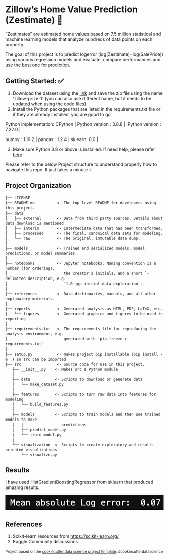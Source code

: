 Zillow’s Home Value Prediction (Zestimate) :house_with_garden:
==============================

“Zestimates” are estimated home values based on 7.5 million statistical and machine learning models that analyze hundreds of data points on each property.

The goal of this project is to predict logerror (log(Zestimate)−log(SalePrice)) using various regression models and evaluate, compare performances and use the best one for prediction.

Getting Started: :white_check_mark:
---------------

1. Download the dataset using the [link](https://www.kaggle.com/c/zillow-prize-1/data) and save the zip file using the name 'zillow-prize-1' (you can also use different name, but it needs to be updated when using the code files)
2. Install the Python packages that are listed in the requirements.txt file or if they are already installed, you are good to go

Python implementation: CPython |
Python version       : 3.8.8 |
IPython version      : 7.22.0 |
 
numpy  : 1.19.2 |
pandas : 1.2.4 |
sklearn: 0.0 |

3. Make sure Python 3.8 or above is installed. If need help, please refer [here](https://www.python.org/downloads/)

Please refer to the below Project structure to understand properly how to navigate this repo. It just takes a minute :bulb:

Project Organization
------------

    ├── LICENSE
    ├── README.md          <- The top-level README for developers using this project.
    ├── data
    │   ├── external       <- Data from third party sources. Details about data download is mentioned
    │   ├── interim        <- Intermediate data that has been transformed.
    │   ├── processed      <- The final, canonical data sets for modeling.
    │   └── raw            <- The original, immutable data dump.
    │
    ├── models             <- Trained and serialized models, model predictions, or model summaries
    │
    ├── notebooks          <- Jupyter notebooks. Naming convention is a number (for ordering),
    │                         the creator's initials, and a short `-` delimited description, e.g.
    │                         `1.0-jqp-initial-data-exploration`.
    │
    ├── references         <- Data dictionaries, manuals, and all other explanatory materials.
    │
    ├── reports            <- Generated analysis as HTML, PDF, LaTeX, etc.
    │   └── figures        <- Generated graphics and figures to be used in reporting
    │
    ├── requirements.txt   <- The requirements file for reproducing the analysis environment, e.g.
    │                         generated with `pip freeze > requirements.txt`
    │
    ├── setup.py           <- makes project pip installable (pip install -e .) so src can be imported
    ├── src                <- Source code for use in this project.
       ├── __init__.py    <- Makes src a Python module
       │
       ├── data           <- Scripts to download or generate data
       │   └── make_dataset.py
       │
       ├── features       <- Scripts to turn raw data into features for modeling
       │   └── build_features.py
       │
       ├── models         <- Scripts to train models and then use trained models to make
       │   │                 predictions
       │   ├── predict_model.py
       │   └── train_model.py
       │
       └── visualization  <- Scripts to create exploratory and results oriented visualizations
           └── visualize.py

Results
--------

I have used HistGradientBoostingRegressor from sklearn that produced amazing results. 

![Final Result](result.png)

References
----------

1. Scikit-learn resources from https://scikit-learn.org/
2. Kaggle Community discussions

<p><small>Project based on the <a target="_blank" href="https://drivendata.github.io/cookiecutter-data-science/">cookiecutter data science project template</a>. #cookiecutterdatascience</small></p>
